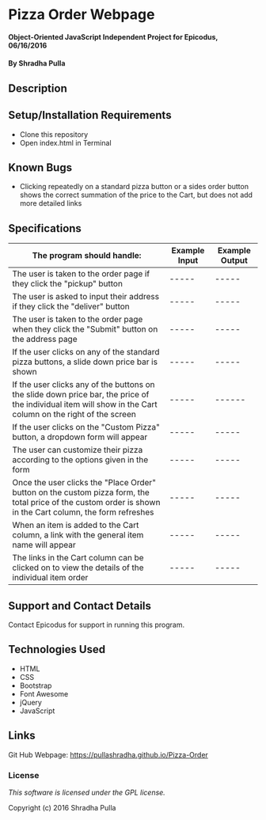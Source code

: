 # Pizza Order Webpage

#### Object-Oriented JavaScript Independent Project for Epicodus, 06/16/2016

#### By Shradha Pulla

## Description


## Setup/Installation Requirements

* Clone this repository
* Open index.html in Terminal

## Known Bugs

* Clicking repeatedly on a standard pizza button or a sides order button shows the correct summation of the price to the Cart, but does not add more detailed links

## Specifications

The program should handle: | Example Input | Example Output
----- | ----- | -----
The user is taken to the order page if they click the "pickup" button | ----- | -----
The user is asked to input their address if they click the "deliver" button  | -----  | -----
The user is taken to the order page when they click the "Submit" button on the address page| ----- | -----
If the user clicks on any of the standard pizza buttons, a slide down price bar is shown | ----- | -----
If the user clicks any of the buttons on the slide down price bar, the price of the individual item will show in the Cart column on the right of the screen | ----- | ------
If the user clicks on the "Custom Pizza" button, a dropdown form will appear | ----- | -----
The user can customize their pizza according to the options given in the form | ----- | -----
Once the user clicks the "Place Order" button on the custom pizza form, the total price of the custom order is shown in the Cart column, the form refreshes | ----- | -----
When an item is added to the Cart column, a link with the general item name will appear | ----- | -----
The links in the Cart column can be clicked on to view the details of the individual item order | ----- | -----

## Support and Contact Details

Contact Epicodus for support in running this program.

## Technologies Used

* HTML
* CSS
* Bootstrap
* Font Awesome
* jQuery
* JavaScript

## Links

Git Hub Webpage: https://pullashradha.github.io/Pizza-Order

### License

*This software is licensed under the GPL license.*

Copyright (c) 2016 Shradha Pulla
